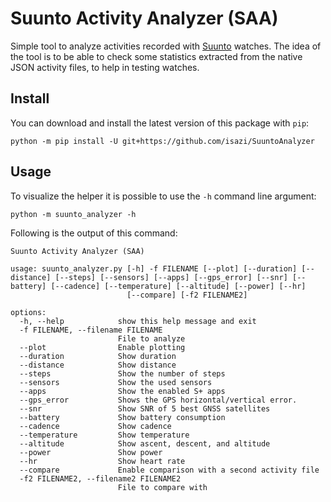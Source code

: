 
# Suunto Activity Analyzer (SAA)

Simple tool to analyze activities recorded with [Suunto](https://www.suunto.com) watches.
The idea of the tool is to be able to check some statistics extracted from the native JSON activity files, to help in testing watches.

## Install

You can download and install the latest version of this package with `pip`:

```shell
python -m pip install -U git+https://github.com/isazi/SuuntoAnalyzer 
```

## Usage

To visualize the helper it is possible to use the `-h` command line argument:

```shell
python -m suunto_analyzer -h
```

Following is the output of this command:

```
Suunto Activity Analyzer (SAA)

usage: suunto_analyzer.py [-h] -f FILENAME [--plot] [--duration] [--distance] [--steps] [--sensors] [--apps] [--gps_error] [--snr] [--battery] [--cadence] [--temperature] [--altitude] [--power] [--hr]
                          [--compare] [-f2 FILENAME2]

options:
  -h, --help            show this help message and exit
  -f FILENAME, --filename FILENAME
                        File to analyze
  --plot                Enable plotting
  --duration            Show duration
  --distance            Show distance
  --steps               Show the number of steps
  --sensors             Show the used sensors
  --apps                Show the enabled S+ apps
  --gps_error           Shows the GPS horizontal/vertical error.
  --snr                 Show SNR of 5 best GNSS satellites
  --battery             Show battery consumption
  --cadence             Show cadence
  --temperature         Show temperature
  --altitude            Show ascent, descent, and altitude
  --power               Show power
  --hr                  Show heart rate
  --compare             Enable comparison with a second activity file
  -f2 FILENAME2, --filename2 FILENAME2
                        File to compare with
```